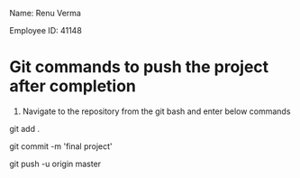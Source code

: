 Name:  Renu Verma

Employee ID:  41148



Git commands to push the project after completion
=======================================
1. Navigate to the repository from the git bash and enter below commands

git add .

git commit -m 'final project'

git push -u origin master
